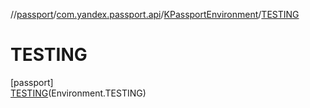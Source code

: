 //[passport](../../../../index.md)/[com.yandex.passport.api](../../index.md)/[KPassportEnvironment](../index.md)/[TESTING](index.md)

# TESTING

[passport]\
[TESTING](index.md)(Environment.TESTING)
